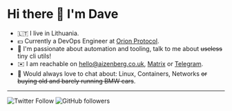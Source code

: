# Hi there 👋 I'm Dave
- 🇱🇹 I live in Lithuania.
- 💵 Currently a DevOps Engineer at [Orion Protocol](https://orionprotocol.io).
- 🤖 I'm passionate about automation and tooling, talk to me about ~~useless~~ tiny cli utils!
- ✉️ I am reachable on [hello@aizenberg.co.uk](mailto:hello@aizenberg.co.uk), [Matrix](matrix.to/#/@dave:m.gtw.lt) or [Telegram](t.me/neoromantique).
- 💬 Would always love to chat about: Linux, Containers, Networks ~~or buying old and barely running BMW cars~~.
___
![Twitter Follow](https://img.shields.io/twitter/follow/neoromantique?style=social)
![GitHub followers](https://img.shields.io/github/followers/neoromantique?style=social)
